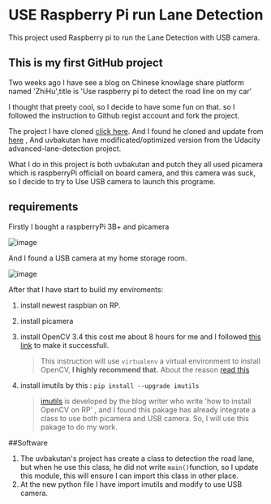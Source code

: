 # USE Raspberry Pi run Lane Detection

This project used Raspberry pi to run the Lane Detection with USB camera.

## This is my first GitHub project

Two weeks ago I have see a blog on Chinese knowlage share platform named 'ZhiHu',title is 'Use raspberry pi to detect the road line on my car'

I thought that preety cool, so I decide to have some fun on that. so I followed the instruction to Github regist account and fork the project.

The project I have cloned [click here](https://github.com/putcn/lane-detection-raspberry-pi). And I found he cloned and update from [here](https://github.com/uvbakutan/lane-detection-raspberry-pi)
, And uvbakutan have modificated/optimized version from the Udacity advanced-lane-detection project.

What I do in this project is both uvbakutan and putch
they all used picamera which is raspberryPi officiall on board camera, and this camera was suck, so I decide to try to Use USB camera to launch this programe.


## requirements
Firstly I bought a raspberryPi 3B+ and picamera 

![image](http://github.com/itmyhome2013/readme_add_pic/raw/master/images/nongshalie.jpg)

And I found a USB camera at my home storage room.

![image](http://github.com/itmyhome2013/readme_add_pic/raw/master/images/nongshalie.jpg)

After that I have start to build my enviroments:

1. install newest raspbian on RP.
2. install picamera
3. install OpenCV 3.4 this cost me about 8 hours for me and I followed [this link](https://www.pyimagesearch.com/2017/09/04/raspbian-stretch-install-opencv-3-python-on-your-raspberry-pi/) to make it successfull. 

	>This instruction will use `virtualenv` a virtual environment  to install OpenCV,  **I highly recommend that.** About the reason [read this](https://realpython.com/python-virtual-environments-a-primer/)

4. install imutils by this : ```pip install --upgrade imutils```

	>[imutils](https://github.com/jrosebr1/imutils) is developed by the blog writer who write 'how to install OpenCV on RP' , and I found this pakage has already integrate a class to use both picamera and USB camera. So, I will use this pakage to do my work.

##Software

1. The uvbakutan's project has create a class to detection the road lane, but when he use this class, he did not write `main()`function, so I update this module, this will ensure I can import this class in other place.
2. At the new python file I have import imutils and modify to use USB camera.
